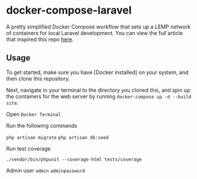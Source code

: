 # docker-compose-laravel
A pretty simplified Docker Compose workflow that sets up a LEMP network of containers for local Laravel development. You can view the full article that inspired this repo [here](https://dev.to/aschmelyun/the-beauty-of-docker-for-local-laravel-development-13c0).


## Usage

To get started, make sure you have [Docker installed] on your system, and then clone this repository.

Next, navigate in your terminal to the directory you cloned this, and spin up the containers for the web server by running `docker-compose up -d --build site`.

Open `Docker Terminal`

Run the following commands

`php artisan migrate`
`php artisan db:seed`

Run test coverage

`./vendor/bin/phpunit --coverage-html tests/coverage`

Admin user
`admin`
`adminpassword`
